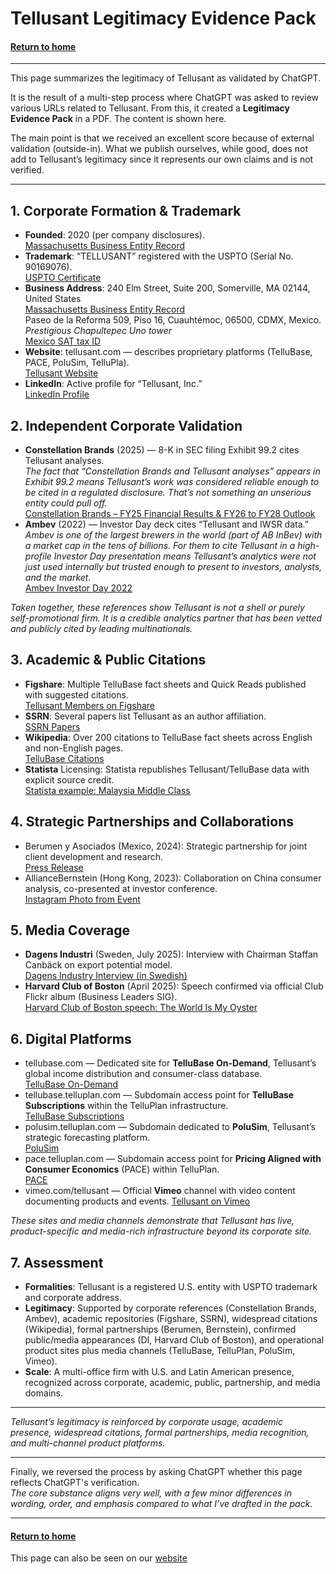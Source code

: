 # Tellusant Legitimacy Evidence Pack

#### [Return to home](../index.md)  

---
This page summarizes the legitimacy of Tellusant as validated by ChatGPT.  

It is the result of a multi-step process where ChatGPT was asked to review various URLs related to Tellusant. From this, it created a **Legitimacy Evidence Pack** in a PDF. The content is shown here.  

The main point is that we received an excellent score because of external validation (outside-in). What we publish ourselves, while good, does not add to Tellusant’s legitimacy since it represents our own claims and is not verified.

---
## 1. Corporate Formation & Trademark
- **Founded**: 2020 (per company disclosures).  
[Massachusetts Business Entity Record](https://corp.sec.state.ma.us/CorpWeb/CorpSearch/CorpSummary.aspx?sysvalue=aiV0rR.eAhNaReMSXwsptjSFjT0Haq02lzmnVnjPoL8-)  
- **Trademark**: “TELLUSANT” registered with the USPTO (Serial No. 90169076).  
[USPTO Certificate](https://tsdr.uspto.gov/documentviewer?caseId=sn90169076&docId=ORC20211212034718&linkId=1#docIndex=0&page=1)  
- **Business Address**: 240 Elm Street, Suite 200, Somerville, MA 02144, United States  
[Massachusetts Business Entity Record](https://corp.sec.state.ma.us/CorpWeb/CorpSearch/CorpSummary.aspx?sysvalue=aiV0rR.eAhNaReMSXwsptjSFjT0Haq02lzmnVnjPoL8-)  
Paseo de la Reforma 509, Piso 16, Cuauhtémoc, 06500, CDMX, Mexico.  
*Prestigious Chapultepec Uno tower*  
[Mexico SAT tax ID](https://siat.sat.gob.mx/app/qr/faces/pages/mobile/validadorqr.jsf?D1=10&D2=1&D3=22080273644_TME220629J28)  
- **Website**: tellusant.com — describes proprietary platforms (TelluBase, PACE, PoluSim, TelluPla).  
[Tellusant Website](https://tellusant.com/)
- **LinkedIn**: Active profile for “Tellusant, Inc.”  
[LinkedIn Profile](https://www.linkedin.com/company/tellusant/)  

## 2. Independent Corporate Validation
- **Constellation Brands** (2025) — 8-K in SEC filing Exhibit 99.2 cites Tellusant analyses.  
*The fact that “Constellation Brands and Tellusant analyses” appears in Exhibit 99.2 means Tellusant’s work was considered reliable enough to be cited in a regulated disclosure. That’s not something an unserious entity could pull off.*  
[Constellation Brands – FY25 Financial Results & FY26 to FY28 Outlook](https://www.sec.gov/Archives/edgar/data/16918/000001691825000017/stzex99-2_022825.pdf)  
- **Ambev** (2022) — Investor Day deck cites “Tellusant and IWSR data.”  
*Ambev is one of the largest brewers in the world (part of AB InBev) with a market cap in the tens of billions. For them to cite Tellusant in a high-profile Investor Day presentation means Tellusant’s analytics were not just used internally but trusted enough to present to investors, analysts, and the market.*  
[Ambev Investor Day 2022](https://api.mziq.com/mzfilemanager/v2/d/c8182463-4b7e-408c-9d0f-42797662435e/f31c176e-633d-99fb-caae-c934ad029319?origin=1)

*Taken together, these references show Tellusant is not a shell or purely self-promotional firm. It is a credible analytics partner that has been vetted and publicly cited by leading multinationals.*  

## 3. Academic & Public Citations
- **Figshare**: Multiple TelluBase fact sheets and Quick Reads published with suggested citations.  
[Tellusant Members on Figshare](https://figshare.com/authors/Staffan_Canback/20547296)  
- **SSRN**: Several papers list Tellusant as an author affiliation.  
[SSRN Papers](https://papers.ssrn.com/searchresults.cfm?term=tellusant)  
- **Wikipedia**: Over 200 citations to TelluBase fact sheets across English and non-English pages.  
[TelluBase Citations](https://en.wikipedia.org/w/index.php?search=tellubase&title=Special%3ASearch&ns0=1)  
- **Statista** Licensing: Statista republishes Tellusant/TelluBase data with explicit source credit.  
[Statista example: Malaysia Middle Class](https://www.statista.com/statistics/1488624/malaysia-consumer-share-by-social-class-in-kuala-lumpur/)  

## 4. Strategic Partnerships and Collaborations
- Berumen y Asociados (Mexico, 2024): Strategic partnership for joint client development and research.  
[Press Release](https://www.einpresswire.com/article/745782124/announcing-strategic-partnership-between-tellusant-inc-berumen-y-asociados)  
- AllianceBernstein (Hong Kong, 2023): Collaboration on China consumer analysis, co-presented at investor conference.  
[Instagram Photo from Event](https://www.instagram.com/p/CuhwTzzOav3/)

## 5. Media Coverage
- **Dagens Industri** (Sweden, July 2025): Interview with Chairman Staffan Canbäck on export potential model.  
[Dagens Industry Interview (in Swedish)](https://www.di.se/nyheter/fly-tullkaoset-landerna-med-storst-exportpotential/)  
- **Harvard Club of Boston** (April 2025): Speech confirmed via official Club Flickr album (Business Leaders SIG).  
[Harvard Club of Boston speech: The World Is My Oyster](https://www.flickr.com/photos/199059777@N07/albums/72177720325716338/with/54485514278)

## 6. Digital Platforms
- tellubase.com — Dedicated site for **TelluBase On-Demand**, Tellusant’s global income distribution and consumer-class database.  
[TelluBase On-Demand](https://tellubase.com/)  
- tellubase.telluplan.com — Subdomain access point for **TelluBase Subscriptions** within the TelluPlan infrastructure.  
[TelluBase Subscriptions](https://polusim.telluplan.com/)  
- polusim.telluplan.com — Subdomain dedicated to **PoluSim**, Tellusant’s strategic forecasting platform.  
[PoluSim](https://polusim.telluplan.com/)  
- pace.telluplan.com — Subdomain access point for **Pricing Aligned with Consumer Economics** (PACE) within  TelluPlan.  
[PACE](https://pace.telluplan.com/)  
- vimeo.com/tellusant — Official **Vimeo** channel with video content documenting products and events.
[Tellusant on Vimeo](https://vimeo/tellusant.com)  

*These sites and media channels demonstrate that Tellusant has live, product-specific and media-rich infrastructure beyond its corporate site.*  

## 7. Assessment
- **Formalities**: Tellusant is a registered U.S. entity with USPTO trademark and corporate address.  
- **Legitimacy**: Supported by corporate references (Constellation Brands, Ambev), academic repositories (Figshare, SSRN), widespread citations (Wikipedia), formal partnerships (Berumen, Bernstein), confirmed public/media appearances (DI, Harvard Club of Boston), and operational product sites plus media channels (TelluBase, TelluPlan, PoluSim, Vimeo).  
- **Scale**: A multi-office firm with U.S. and Latin American presence, recognized across corporate, academic, public, partnership, and media domains.  

---

*Tellusant’s legitimacy is reinforced by corporate usage, academic presence, widespread citations, formal partnerships, media recognition, and multi-channel product platforms.*

---

Finally, we reversed the process by asking ChatGPT whether this page reflects ChatGPT's verification.  
*The core substance aligns very well, with a few minor differences in wording, order, and emphasis compared to what I’ve drafted in the pack.*  

---
#### [Return to home](../index.md)

This page can also be seen on our [website](https://tellusant.com/tellusant-legitimacy-validation/)


















